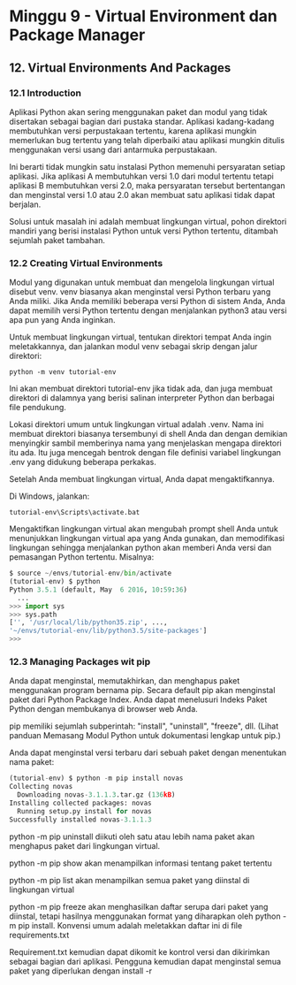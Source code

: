# Minggu 9 - Virtual Environment dan Package Manager

## 12. Virtual Environments And Packages

### 12.1 Introduction

Aplikasi Python akan sering menggunakan paket dan modul yang tidak disertakan sebagai bagian dari pustaka standar. Aplikasi kadang-kadang membutuhkan versi perpustakaan tertentu, karena aplikasi mungkin memerlukan bug tertentu yang telah diperbaiki atau aplikasi mungkin ditulis menggunakan versi usang dari antarmuka perpustakaan.

Ini berarti tidak mungkin satu instalasi Python memenuhi persyaratan setiap aplikasi. Jika aplikasi A membutuhkan versi 1.0 dari modul tertentu tetapi aplikasi B membutuhkan versi 2.0, maka persyaratan tersebut bertentangan dan menginstal versi 1.0 atau 2.0 akan membuat satu aplikasi tidak dapat berjalan.

Solusi untuk masalah ini adalah membuat lingkungan virtual, pohon direktori mandiri yang berisi instalasi Python untuk versi Python tertentu, ditambah sejumlah paket tambahan.

### 12.2 Creating Virtual Environments

Modul yang digunakan untuk membuat dan mengelola lingkungan virtual disebut venv. venv biasanya akan menginstal versi Python terbaru yang Anda miliki. Jika Anda memiliki beberapa versi Python di sistem Anda, Anda dapat memilih versi Python tertentu dengan menjalankan python3 atau versi apa pun yang Anda inginkan.

Untuk membuat lingkungan virtual, tentukan direktori tempat Anda ingin meletakkannya, dan jalankan modul venv sebagai skrip dengan jalur direktori:

```
python -m venv tutorial-env
```

Ini akan membuat direktori tutorial-env jika tidak ada, dan juga membuat direktori di dalamnya yang berisi salinan interpreter Python dan berbagai file pendukung.

Lokasi direktori umum untuk lingkungan virtual adalah .venv. Nama ini membuat direktori biasanya tersembunyi di shell Anda dan dengan demikian menyingkir sambil memberinya nama yang menjelaskan mengapa direktori itu ada. Itu juga mencegah bentrok dengan file definisi variabel lingkungan .env yang didukung beberapa perkakas.

Setelah Anda membuat lingkungan virtual, Anda dapat mengaktifkannya.

Di Windows, jalankan:

```
tutorial-env\Scripts\activate.bat
```

Mengaktifkan lingkungan virtual akan mengubah prompt shell Anda untuk menunjukkan lingkungan virtual apa yang Anda gunakan, dan memodifikasi lingkungan sehingga menjalankan python akan memberi Anda versi dan pemasangan Python tertentu. Misalnya:

```Python
$ source ~/envs/tutorial-env/bin/activate
(tutorial-env) $ python
Python 3.5.1 (default, May  6 2016, 10:59:36)
  ...
>>> import sys
>>> sys.path
['', '/usr/local/lib/python35.zip', ...,
'~/envs/tutorial-env/lib/python3.5/site-packages']
>>>
```

### 12.3 Managing Packages wit pip

Anda dapat menginstal, memutakhirkan, dan menghapus paket menggunakan program bernama pip. Secara default pip akan menginstal paket dari Python Package Index. Anda dapat menelusuri Indeks Paket Python dengan membukanya di browser web Anda.

pip memiliki sejumlah subperintah: "install", "uninstall", "freeze", dll. (Lihat panduan Memasang Modul Python untuk dokumentasi lengkap untuk pip.)

Anda dapat menginstal versi terbaru dari sebuah paket dengan menentukan nama paket:

```Python
(tutorial-env) $ python -m pip install novas
Collecting novas
  Downloading novas-3.1.1.3.tar.gz (136kB)
Installing collected packages: novas
  Running setup.py install for novas
Successfully installed novas-3.1.1.3
```

python -m pip uninstall diikuti oleh satu atau lebih nama paket akan menghapus paket dari lingkungan virtual.

python -m pip show akan menampilkan informasi tentang paket tertentu

python -m pip list akan menampilkan semua paket yang diinstal di lingkungan virtual

python -m pip freeze akan menghasilkan daftar serupa dari paket yang diinstal, tetapi hasilnya menggunakan format yang diharapkan oleh python -m pip install. Konvensi umum adalah meletakkan daftar ini di file requirements.txt

Requirement.txt kemudian dapat dikomit ke kontrol versi dan dikirimkan sebagai bagian dari aplikasi. Pengguna kemudian dapat menginstal semua paket yang diperlukan dengan install -r
